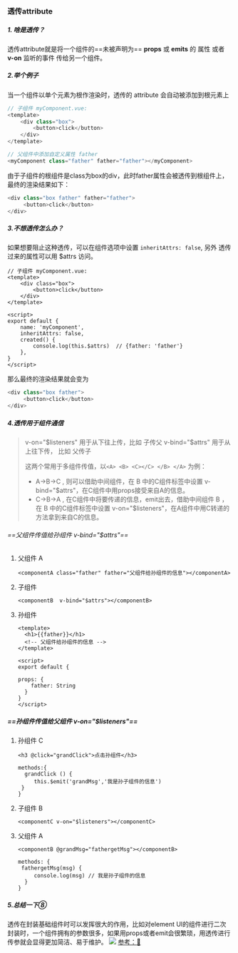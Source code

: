 ### 透传attribute
##### 1. 啥是透传？
透传attribute就是将一个组件的==未被声明为== **props** 或 **emits** 的 属性 或者 **v-on** 监听的事件 传给另一个组件。
##### 2.举个例子
当一个组件以单个元素为根作渲染时，透传的 attribute 会自动被添加到根元素上   

```js
// 子组件 myComponent.vue:
<template>
    <div class="box">
        <button>click</button>
    </div>
</template>
```
```js
// 父组件中添加自定义属性 father
<myComponent class="father" father="father"></myComponent>
```
由于子组件的根组件是class为box的div，此时father属性会被透传到根组件上，最终的渲染结果如下：

```js
<div class="box father" father="father">
     <button>click</button>
</div>
```
##### 3.不想透传怎么办？
如果想要阻止这种透传，可以在组件选项中设置 ```inheritAttrs: false```, 另外 透传过来的属性可以用 $attrs 访问。

```
// 子组件 myComponent.vue:
<template>
    <div class="box">
        <button>click</button>
    </div>
</template>

<script>
export default {
    name: 'myComponent',
    inheritAttrs: false,
    created() {
        console.log(this.$attrs)  // {father: 'father'}
    },
}
</script>
```
那么最终的渲染结果就会变为
```js
<div class="box father">
     <button>click</button>
</div>
```  
##### 4.透传用于组件通信
> v-on="\$listeners" 用于从下往上传，比如 子传父
> v-bind="\$attrs" 用于从上往下传， 比如 父传子
> 
> 这两个常用于多组件传值，以```<A> <B> <C></C> </B> </A>``` 为例：
> + A->B->C , 则可以借助中间组件，在 B 中的C组件标签中设置 v-bind="$attrs"，在C组件中用props接受来自A的信息。
> + C->B->A , 在C组件中将要传递的信息，emit出去，借助中间组件 B ，在 B 中的C组件标签中设置 v-on="$listeners"，在A组件中用C转递的方法拿到来自C的信息。
> 

###### ==父组件传值给孙组件 v-bind="$attrs"==
1. 父组件 A
   ```
   <componentA class="father" father="父组件给孙组件的信息"></componentA>
   ```
2. 子组件
   ```
   <componentB  v-bind="$attrs"></componentB>
   ```
3. 孙组件
   ```
   <template>
     <h1>{{father}}</h1>
     <!-- 父组件给孙组件的信息 -->
   </template>

   <script>
   export default {

   props: {
       father: String 
     }
   }
   </script>
   ```
##### ==孙组件传值给父组件 v-on="$listeners"==
1. 孙组件 C
   ```
   <h3 @click="grandClick">点击孙组件</h3>

   methods:{
     grandClick () {
        this.$emit('grandMsg','我是孙子组件的信息')
    }
   }
   ```
2. 子组件 B
   ```
   <componentC v-on="$listeners"></componentC>
   ```
3. 父组件 A
   ```
   <componentB @grandMsg="fathergetMsg"></componentB>

   methods: {
    fathergetMsg(msg) {
        console.log(msg) // 我是孙子组件的信息
     }
   }
   ```

##### 5.总结一下⑧
透传在封装基础组件时可以发挥很大的作用，比如对element UI的组件进行二次封装时，一个组件拥有的参数很多，如果用props或者emit会很繁琐，用透传进行传参就会显得更加简洁、易于维护。
<img src="https://img-blog.csdnimg.cn/img_convert/c191a7838ff3cac55557a5bd9752a74c.png"/>
[参考：:heart_decoration:	](https://blog.csdn.net/qq_39933787/article/details/122346772)
